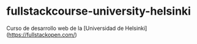 # fullstackcourse-university-helsinki
 Curso de desarrollo web de la [Universidad de Helsinki] (https://fullstackopen.com/)
